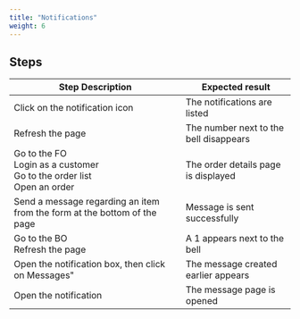 ```yaml
---
title: "Notifications"
weight: 6
---
```

## Steps
| Step Description | Expected result |
| ----- | ----- |
| Click on the notification icon | The notifications are listed |
| Refresh the page | The number next to the bell disappears |
| Go to the FO<br>Login as a customer<br>Go to the order list<br>Open an order | The order details page is displayed |
| Send a message regarding an item from the form at the bottom of the page | Message is sent successfully |
| Go to the BO<br>Refresh the page | A 1 appears next to the bell |
| Open the notification box, then click on Messages" | The message created earlier appears |
| Open the notification | The message page is opened |
